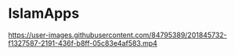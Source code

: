 # IslamApps


https://user-images.githubusercontent.com/84795389/201845732-f1327587-2191-436f-b8ff-05c83e4af583.mp4









